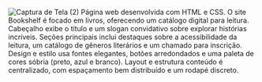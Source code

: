 ![Captura de Tela (2)](https://github.com/user-attachments/assets/fd059db0-5dc9-4ad2-9803-d01ebc1652cf)
Página web desenvolvida com HTML e CSS. 
O site Bookshelf é focado em livros, oferecendo um catálogo digital para leitura.
Cabeçalho exibe o título e um slogan convidativo sobre explorar histórias incríveis.
Seções principais inclui destaques sobre a acessibilidade da leitura, um catálogo de gêneros literários e um chamado para inscrição.
Design e estilo usa fontes elegantes, botões arredondados e uma paleta de cores sóbria (preto, azul e branco).
Layout e estrutura conteúdo é centralizado, com espaçamento bem distribuído e um rodapé discreto.

